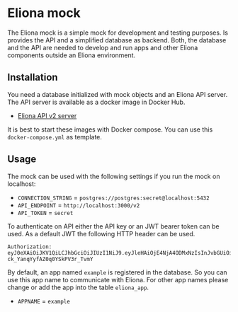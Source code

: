# Eliona mock #

The Eliona mock is a simple mock for development and testing purposes. Is provides the API and a simplified database as backend. Both, the database and the API are needed to develop and run apps and other Eliona components outside an Eliona environment. 

## Installation ##

You need a database initialized with mock objects and an Eliona API server. The API server is available as a docker image in Docker Hub.

- [Eliona API v2 server](https://hub.docker.com/repository/docker/eliona/api-v2)

It is best to start these images with Docker compose. You can use this `docker-compose.yml` as template. 

## Usage ##

The mock can be used with the following settings if you run the mock on localhost:

- `CONNECTION_STRING` = `postgres://postgres:secret@localhost:5432`
- `API_ENDPOINT` = `http://localhost:3000/v2`
- `API_TOKEN` = `secret`

To authenticate on API either the API key or an JWT bearer token can be used. As a default JWT the following HTTP header can be used. 

```
Authorization: eyJ0eXAiOiJKV1QiLCJhbGciOiJIUzI1NiJ9.eyJleHAiOjE4NjA4ODMxNzIsInJvbGUiOiJhZG1pbiIsImN1c3RfaWQiOiIwIiwicHJval9pZCI6IjAiLCJ1c2VyX2lkIjoiMCJ9.dIW8xMpx58zVEnl-ck_YanqYyfAZ0q0YSkPV3r_TvmY
```

By default, an app named `example` is registered in the database. So you can use this app name to communicate with Eliona. For other app names please change or add the app into the table `eliona_app`.

- `APPNAME` = `example`
